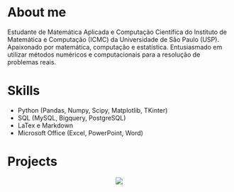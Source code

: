 # About me 
Estudante de Matemática Aplicada e Computação Científica do Instituto de Matemática e Computação (ICMC) da Universidade de São Paulo (USP). Apaixonado por matemática, computação e estatística. Entusiasmado em utilizar métodos numéricos e computacionais para a resolução de problemas reais.

# Skills

- Python (Pandas, Numpy, Scipy, Matplotlib, TKinter)
- SQL (MySQL, Bigquery, PostgreSQL)
- LaTex e Markdown
- Microsoft Office (Excel, PowerPoint, Word)

# Projects


</p>
<p align="center">
</p>
<p align="center">
  <a href="https://www.linkedin.com/in/gabrielcoout/" alt="LinkedIn">
    <img src="https://img.shields.io/badge/-LinkedIn-blue?style=flat&logo=Linkedin&logoColor=white" />
  </a>
</p>
